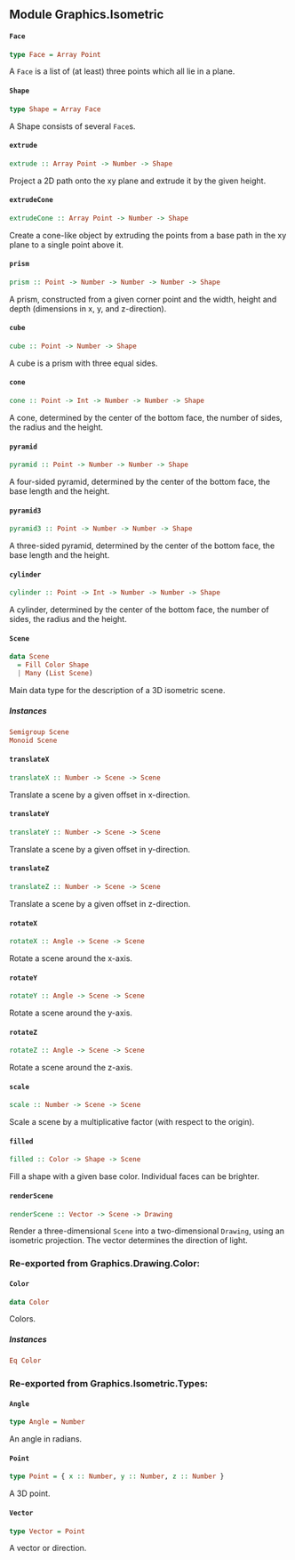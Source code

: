 ## Module Graphics.Isometric

#### `Face`

``` purescript
type Face = Array Point
```

A `Face` is a list of (at least) three points which all lie in a plane.

#### `Shape`

``` purescript
type Shape = Array Face
```

A Shape consists of several `Face`s.

#### `extrude`

``` purescript
extrude :: Array Point -> Number -> Shape
```

Project a 2D path onto the xy plane and extrude it by the given height.

#### `extrudeCone`

``` purescript
extrudeCone :: Array Point -> Number -> Shape
```

Create a cone-like object by extruding the points from a base path in the
xy plane to a single point above it.

#### `prism`

``` purescript
prism :: Point -> Number -> Number -> Number -> Shape
```

A prism, constructed from a given corner point and the width, height and
depth (dimensions in x, y, and z-direction).

#### `cube`

``` purescript
cube :: Point -> Number -> Shape
```

A cube is a prism with three equal sides.

#### `cone`

``` purescript
cone :: Point -> Int -> Number -> Number -> Shape
```

A cone, determined by the center of the bottom face, the number of sides,
the radius and the height.

#### `pyramid`

``` purescript
pyramid :: Point -> Number -> Number -> Shape
```

A four-sided pyramid, determined by the center of the bottom face, the
base length and the height.

#### `pyramid3`

``` purescript
pyramid3 :: Point -> Number -> Number -> Shape
```

A three-sided pyramid, determined by the center of the bottom face, the
base length and the height.

#### `cylinder`

``` purescript
cylinder :: Point -> Int -> Number -> Number -> Shape
```

A cylinder, determined by the center of the bottom face, the number of
sides, the radius and the height.

#### `Scene`

``` purescript
data Scene
  = Fill Color Shape
  | Many (List Scene)
```

Main data type for the description of a 3D isometric scene.

##### Instances
``` purescript
Semigroup Scene
Monoid Scene
```

#### `translateX`

``` purescript
translateX :: Number -> Scene -> Scene
```

Translate a scene by a given offset in x-direction.

#### `translateY`

``` purescript
translateY :: Number -> Scene -> Scene
```

Translate a scene by a given offset in y-direction.

#### `translateZ`

``` purescript
translateZ :: Number -> Scene -> Scene
```

Translate a scene by a given offset in z-direction.

#### `rotateX`

``` purescript
rotateX :: Angle -> Scene -> Scene
```

Rotate a scene around the x-axis.

#### `rotateY`

``` purescript
rotateY :: Angle -> Scene -> Scene
```

Rotate a scene around the y-axis.

#### `rotateZ`

``` purescript
rotateZ :: Angle -> Scene -> Scene
```

Rotate a scene around the z-axis.

#### `scale`

``` purescript
scale :: Number -> Scene -> Scene
```

Scale a scene by a multiplicative factor (with respect to the origin).

#### `filled`

``` purescript
filled :: Color -> Shape -> Scene
```

Fill a shape with a given base color. Individual faces can be brighter.

#### `renderScene`

``` purescript
renderScene :: Vector -> Scene -> Drawing
```

Render a three-dimensional `Scene` into a two-dimensional `Drawing`, using
an isometric projection. The vector determines the direction of light.


### Re-exported from Graphics.Drawing.Color:

#### `Color`

``` purescript
data Color
```

Colors.

##### Instances
``` purescript
Eq Color
```

### Re-exported from Graphics.Isometric.Types:

#### `Angle`

``` purescript
type Angle = Number
```

An angle in radians.

#### `Point`

``` purescript
type Point = { x :: Number, y :: Number, z :: Number }
```

A 3D point.

#### `Vector`

``` purescript
type Vector = Point
```

A vector or direction.

